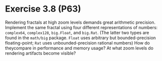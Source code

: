 # Exercise 3.8 (P63)

Rendering fractals at high zoom levels demands great arithmetic precision.
Implement the same fractal using four different representations of numbers:
`complex64`, `complex128`, `big.Float`, and `big.Rat`.
(The latter two types are found in the `math/big` package.
`Float` uses arbitrary but bounded-precision floating-point;
`Rat` uses unbounded-precision rational numbers)
How do theycompare in performance and memory usage?
At what zoom levels do rendering artifacts become visible?
